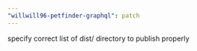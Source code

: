```yaml
---
"willwill96-petfinder-graphql": patch
---
```


specify correct list of dist/ directory to publish properly
